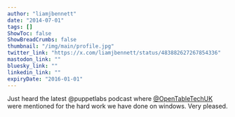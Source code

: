 ```yaml
---
author: "liamjbennett"
date: "2014-07-01"
tags: []
ShowToc: false
ShowBreadCrumbs: false
thumbnail: "/img/main/profile.jpg"
twitter_link: "https://x.com/liamjbennett/status/483882627267854336"
mastodon_link: ""
bluesky_link: ""
linkedin_link: ""
expiryDate: "2016-01-01"
---
```


Just heard the latest @puppetlabs podcast where [@OpenTableTechUK](https://x.com/OpenTableTechUK) were mentioned for the hard work we have done on windows. Very pleased.

